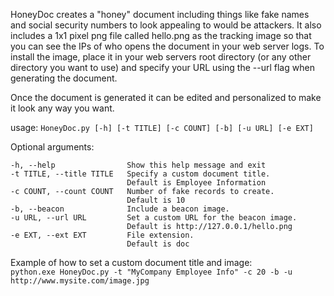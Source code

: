 HoneyDoc creates a "honey" document including things like fake names and social security numbers to look appealing to would be attackers. It also includes a 1x1 pixel png file called hello.png as the tracking image so that you can see the IPs of who opens the document in your web server logs. To install the image, place it in your web servers root directory (or any other directory you want to use) and specify your URL using the --url flag when generating the document. 

Once the document is generated it can be edited and personalized to make it look any way you want.

usage: `HoneyDoc.py [-h] [-t TITLE] [-c COUNT] [-b] [-u URL] [-e EXT]`

Optional arguments:

    -h, --help                Show this help message and exit
    -t TITLE, --title TITLE   Specify a custom document title.
                              Default is Employee Information
    -c COUNT, --count COUNT   Number of fake records to create.
                              Default is 10
    -b, --beacon              Include a beacon image.
    -u URL, --url URL         Set a custom URL for the beacon image.
                              Default is http://127.0.0.1/hello.png
    -e EXT, --ext EXT         File extension.
                              Default is doc

Example of how to set a custom document title and image:  
`python.exe HoneyDoc.py -t "MyCompany Employee Info" -c 20 -b -u http://www.mysite.com/image.jpg`
